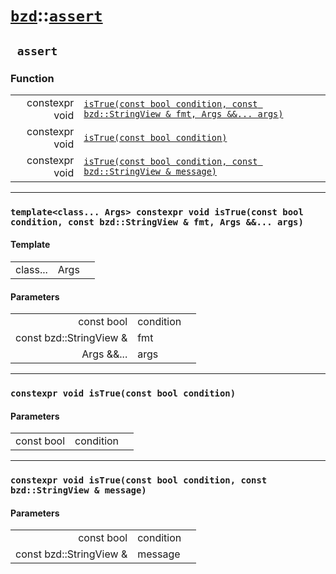 # [`bzd`](../../index.md)::[`assert`](../index.md)

## ` assert`

### Function
||||
|---:|:---|:---|
|constexpr void|[`isTrue(const bool condition, const bzd::StringView & fmt, Args &&... args)`](.)||
|constexpr void|[`isTrue(const bool condition)`](.)||
|constexpr void|[`isTrue(const bool condition, const bzd::StringView & message)`](.)||
------
### `template<class... Args> constexpr void isTrue(const bool condition, const bzd::StringView & fmt, Args &&... args)`

#### Template
||||
|---:|:---|:---|
|class...|Args||
#### Parameters
||||
|---:|:---|:---|
|const bool|condition||
|const bzd::StringView &|fmt||
|Args &&...|args||
------
### `constexpr void isTrue(const bool condition)`

#### Parameters
||||
|---:|:---|:---|
|const bool|condition||
------
### `constexpr void isTrue(const bool condition, const bzd::StringView & message)`

#### Parameters
||||
|---:|:---|:---|
|const bool|condition||
|const bzd::StringView &|message||
